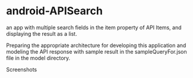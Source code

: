 # android-APISearch
an app with multiple search fields in the item property of API Items, and displaying the result as a list.

Preparing the appropriate architecture for developing this application and modeling the API response with sample result in the sampleQueryFor.json file in the model directory.


Screenshots



